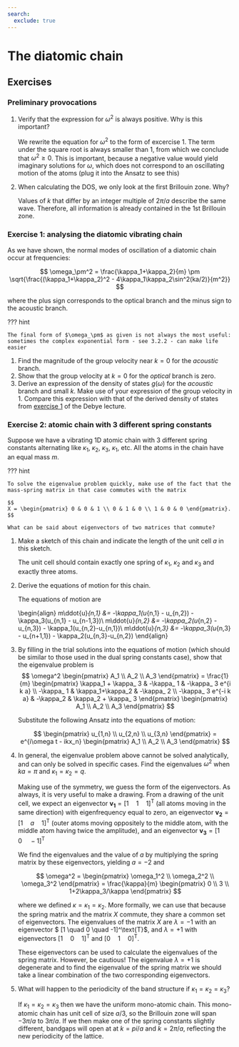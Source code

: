 ```yaml
---
search:
  exclude: true
---
```


# The diatomic chain

## Exercises

### Preliminary provocations
  1. Verify that the expression for $\omega^2$ is always positive. Why is this important?

      We rewrite the equation for $\omega^2$ to the form of excercise 1. The term under the square root is always smaller than 1, from which we conclude that $\omega^2 \geq 0$. This is important, because a negative value would yield imaginary solutions for $\omega$, which does not correspond to an oscillating motion of the atoms (plug it into the Ansatz to see this)


  2. When calculating the DOS, we only look at the first Brillouin zone. Why?

      Values of $k$ that differ by an integer multiple of $2\pi/a$ describe the same wave. Therefore, all information is already contained in the 1st Brillouin zone.


### Exercise 1: analysing the diatomic vibrating chain
  As we have shown, the normal modes of oscillation of a diatomic chain occur at frequencies:

  $$
  \omega_\pm^2 = \frac{\kappa_1+\kappa_2}{m} \pm \sqrt{\frac{(\kappa_1+\kappa_2)^2 - 4\kappa_1\kappa_2\sin^2(ka/2)}{m^2}}
  $$

  where the plus sign corresponds to the optical branch and the minus sign to the acoustic branch.

??? hint

    The final form of $\omega_\pm$ as given is not always the most useful: sometimes the complex exponential form - see 3.2.2 - can make life easier

  1. Find the magnitude of the group velocity near $k=0$ for the _acoustic_ branch.
  2. Show that the group velocity at $k=0$ for the _optical_ branch is zero.
  3. Derive an expression of the density of states $g(ω)$ for the _acoustic_ branch and small $k$. Make use of your expression of the group velocity in 1. Compare this expression with that of the derived density of states from [exercise 1](1-intoduction/1-2-specificheatII/#exercise-1-debye-model-concepts) of the Debye lecture.

### Exercise 2: atomic chain with 3 different spring constants
Suppose we have a vibrating 1D atomic chain with 3 different spring constants alternating like $\kappa_ 1$, $\kappa_2$, $\kappa_3$, $\kappa_1$, etc. All the atoms in the chain have an equal mass $m$.

??? hint

    To solve the eigenvalue problem quickly, make use of the fact that the mass-spring matrix in that case commutes with the matrix

    $$
    X = \begin{pmatrix} 0 & 0 & 1 \\ 0 & 1 & 0 \\ 1 & 0 & 0 \end{pmatrix}.
    $$

    What can be said about eigenvectors of two matrices that commute?

1. Make a sketch of this chain and indicate the length of the unit cell $a$ in this sketch.

    The unit cell should contain exactly one spring of $\kappa_1$, $\kappa_2$ and $\kappa_3$ and exactly three atoms.

2. Derive the equations of motion for this chain.

    The equations of motion are

    \begin{align}
    m\ddot{u}_{n,1} &= -\kappa_1(u_{n,1} - u_{n,2}) - \kappa_3(u_{n,1} - u_{n-1,3})\\
    m\ddot{u}_{n,2} &= -\kappa_2(u_{n,2} - u_{n,3}) - \kappa_1(u_{n,2}-u_{n,1})\\
    m\ddot{u}_{n,3} &= -\kappa_3(u_{n,3} - u_{n+1,1}) - \kappa_2(u_{n,3}-u_{n,2})
    \end{align}

3. By filling in the trial solutions into the equations of motion (which should be similar to those used in the dual spring constants case), show that the eigenvalue problem is
   $$
   \omega^2 \begin{pmatrix} A_1 \\ A_2 \\ A_3 \end{pmatrix} = \frac{1}{m}
   \begin{pmatrix} \kappa_1 + \kappa_ 3 &  -\kappa_ 1 & -\kappa_ 3 e^{i k a} \\
   -\kappa_ 1 & \kappa_1+\kappa_2 & -\kappa_ 2 \\
   -\kappa_ 3 e^{-i k a} & -\kappa_2 & \kappa_2 + \kappa_ 3
   \end{pmatrix} \begin{pmatrix} A_1 \\ A_2 \\ A_3 \end{pmatrix}
   $$

   Substitute the following Ansatz into the equations of motion:

    $$
    \begin{pmatrix} u_{1,n} \\ u_{2,n} \\ u_{3,n} \end{pmatrix} = e^{i\omega t - ikx_n} \begin{pmatrix} A_1 \\ A_2 \\ A_3 \end{pmatrix}
    $$

4. In general, the eigenvalue problem above cannot be solved analytically, and can only be solved in specific cases. Find the eigenvalues $ω^2$ when $k a = \pi$ and $\kappa_1 = κ_2 = q$.


    Making use of the symmetry, we guess the form of the eigenvectors. As always, it is very useful to make a drawing. From a drawing of the unit cell, we expect an eigenvector $\mathbf{v_1} = [1 \quad 1 \quad 1]^\text{T}$ (all atoms moving in the same direction) with eigenfrequency equal to zero, an eigenvector $\mathbf{v_2} = [1 \quad a \quad 1]^\text{T}$ (outer atoms moving oppositely to the middle atom, with the middle atom having twice the amplitude), and an eigenvector $\mathbf{v_3} = [1 \quad 0 \quad -1]^\text{T}$

    We find the eigenvalues and the value of $a$ by multiplying the spring matrix by these eigenvectors, yielding $a=-2$ and

    $$
    \omega^2 = \begin{pmatrix} \omega_1^2 \\ \omega_2^2 \\ \omega_3^2 \end{pmatrix} = \frac{\kappa}{m} \begin{pmatrix} 0 \\ 3 \\ 1+2\kappa_3/\kappa \end{pmatrix}
    $$

    where we defined $\kappa = \kappa_1=\kappa_2$. More formally, we can use that because the spring matrix and the matrix $X$ commute, they share a common set of eigenvectors.
    The eigenvalues of the matrix $X$ are $\lambda = -1$ with an eigenvector $ [1 \quad 0 \quad -1]^\text{T}$, and  $\lambda = +1$ with eigenvectors $[ 1 \quad 0 \quad 1]^\text{T}$ and $[0 \quad 1 \quad 0 ]^\text{T}$.

    These eigenvectors can be used to calculate the eigenvalues of the spring matrix.
    However, be cautious!
    The eigenvalue $\lambda = +1$ is degenerate and to find the eigenvalue of the spring matrix we should take a linear combination of the two corresponding eigenvectors.


5. What will happen to the periodicity of the band structure if $\kappa_ 1 = \kappa_ 2 = \kappa_3$?

    If $\kappa_1 = \kappa_2 = \kappa_3$ then we have the uniform mono-atomic chain. This mono-atomic chain has unit cell of size $a/3$, so the Brillouin zone will span $-3\pi/a$ to $3\pi/a$. If we then make one of the spring constants slightly different, bandgaps will open at at $k=pi/a$ and $k=2\pi/a$, reflecting the new periodicity of the lattice.

